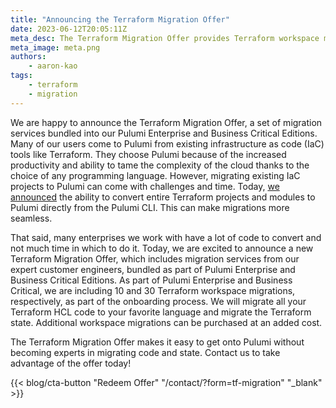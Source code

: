 ```yaml
---
title: "Announcing the Terraform Migration Offer"
date: 2023-06-12T20:05:11Z
meta_desc: The Terraform Migration Offer provides Terraform workspace migrations as part of Pulumi Enterprise and Business Critical onboarding. 
meta_image: meta.png
authors:
    - aaron-kao
tags:
    - terraform
    - migration
---
```


We are happy to announce the Terraform Migration Offer, a set of migration services bundled into our Pulumi Enterprise and Business Critical Editions. Many of our users come to Pulumi from existing infrastructure as code (IaC) tools like Terraform. They choose Pulumi because of the increased productivity and ability to tame the complexity of the cloud thanks to the choice of any programming language. However, migrating existing IaC projects to Pulumi can come with challenges and time. Today, [we announced](/blog/converting-full-terraform-programs-to-pulumi) the ability to convert entire Terraform projects and modules to Pulumi directly from the Pulumi CLI. This can make migrations more seamless.

That said, many enterprises we work with have a lot of code to convert and not much time in which to do it. Today, we are excited to announce a new Terraform Migration Offer, which includes migration services from our expert customer engineers, bundled as part of Pulumi Enterprise and Business Critical Editions. As part of Pulumi Enterprise and Business Critical, we are including 10 and 30 Terraform workspace migrations, respectively, as part of the onboarding process. We will migrate all your Terraform HCL code to your favorite language and migrate the Terraform state. Additional workspace migrations can be purchased at an added cost.

The Terraform Migration Offer makes it easy to get onto Pulumi without becoming experts in migrating code and state. Contact us to take advantage of the offer today!

{{< blog/cta-button "Redeem Offer" "/contact/?form=tf-migration" "_blank" >}}
